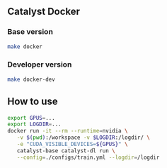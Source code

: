 ## Catalyst Docker


### Base version

```bash
make docker
```

### Developer version

```bash
make docker-dev
```

## How to use

```bash
export GPUS=...
export LOGDIR=...
docker run -it --rm --runtime=nvidia \
   -v $(pwd):/workspace -v $LOGDIR:/logdir/ \
   -e "CUDA_VISIBLE_DEVICES=${GPUS}" \
   catalyst-base catalyst-dl run \
   --config=./configs/train.yml --logdir=/logdir
```
